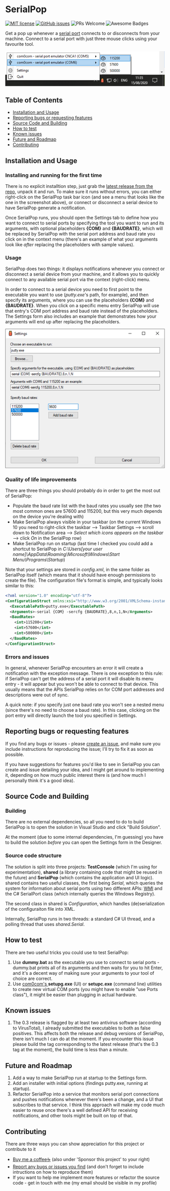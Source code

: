 # SerialPop
[![MIT license](https://img.shields.io/badge/License-MIT-blue.svg)](https://github.com/alk0ve/SerialPop/blob/master/LICENSE.md)
[![GitHub issues](https://img.shields.io/github/issues-raw/alk0ve/SerialPop)](https://github.com/alk0ve/SerialPop/issues)
![PRs Welcome](https://img.shields.io/badge/PRs-welcome-brightgreen.svg?style=flat-square)
![Awesome Badges](https://img.shields.io/badge/badges-awesome-green.svg)


Get a pop up whenever a [serial port](https://en.wikipedia.org/wiki/Serial_port) connects to or disconnects from your machine.
Connect to a serial port with just three mouse clicks using your favourite tool.

![This is what the context menu might look like](docs/images/menu.png)


## Table of Contents
* [Installation and Usage](#installation-and-usage)
* [Reporting bugs or requesting features](#reporting-bugs-or-requesting-features)
* [Source Code and Building](#source-code-and-building)
* [How to test](#how-to-test)
* [Known issues](#known-issues)
* [Future and Roadmap](#future-and-roadmap)
* [Contributing](#contributing)


## Installation and Usage
### Installing and running for the first time
There is no explicit installtion step, just grab the [latest release from the repo](https://github.com/alk0ve/SerialPop/releases), unpack it and run. To make sure it runs without errors, you can either right-click on the SerialPop task bar icon (and see a menu that looks like the one in the screenshot above), or connect or disconnect a serial device to have SerialPop generate a notification.

Once SerialPop runs, you should open the Settings tab to define how you want to connect to serial ports by specifying the tool you want to run and its arguments, with optional placeholders **{COM}** and **{BAUDRATE}**, which will be replaced by SerialPop with the serial port address and baud rate you click on in the context menu (there's an example of what your arguments look like *after* replacing the placeholders with sample values).

### Usage
SerialPop does two things: it displays notifications whenever you connect or disconnect a serial device from your machine, and it allows you to quickly connect to any available serial port via the context (right-click) menu.

In order to connect to a serial device you need to first point to the executable you want to use (*putty.exe*'s path, for example), and then specify its arguments, where you can use the placeholders **{COM}** and **{BAUDRATE}**. When you click on a specific menu entry SerialPop will use that entry's COM port address and baud rate instead of the placeholders. The Settings form also includes an example that demonstrates how your arguments will end up after replacing the placeholders.

![A sample Settings form](docs/images/settings.png)

### Quality of life improvements
There are three things you should probably do in order to get the most out of SerialPop:
* Populate the baud rate list with the baud rates you usually see (the two most common ones are 57600 and 115200, but this very much depends on the device you're dealing with)
* Make SerialPop always visible in your taskbar (on the current Windows 10 you need to right-click the taskbar --> Taskbar Settings --> scroll down to Notification area --> *Select which icons appears on the taskbar* --> click *On* in the SerialPop row)
* Make SerialPop run on startup (last time I checked you could add a shortcut to SerialPop in *C:\Users\[your user name]\AppData\Roaming\Microsoft\Windows\Start Menu\Programs\Startup*)

Note that your settings are stored in *config.xml*, in the same folder as SerialPop itself (which means that it should have enough permissions to create the file).
The configuration file's format is simple, and typically looks similar to this:
```xml
<?xml version="1.0" encoding="utf-8"?>
<ConfigurationStruct xmlns:xsi="http://www.w3.org/2001/XMLSchema-instance" xmlns:xsd="http://www.w3.org/2001/XMLSchema">
  <ExecutablePath>putty.exe</ExecutablePath>
  <Arguments>-serial {COM} -sercfg {BAUDRATE},8,n,1,N</Arguments>
  <BaudRates>
    <int>115200</int>
    <int>57600</int>
    <int>500000</int>
  </BaudRates>
</ConfigurationStruct>
```


### Errors and issues
In general, whenever SerialPop encounters an error it will create a notification with the exception message. There is one exception to this rule: if SerialPop can't get the address of a serial port it will disable its menu entry - it will appear but you won't be able to connect to that device. This usually means that the APIs SerialPop relies on for COM port addresses and descriptions were out of sync.

A quick note: if you specify just one baud rate you won't see a nested menu (since there's no need to choose a baud rate). In this case, clicking on the port entry will directly launch the tool you specified in Settings.


## Reporting bugs or requesting features
If you find any bugs or issues - please [create an issue](https://github.com/alk0ve/SerialPop/issues), and make sure you include instructions for reproducing the issue; I'll try to fix it as soon as possible.

If you have suggestions for features you'd like to see in SerialPop you can create and issue detailing your idea, and I might get around to implementing it, depending on how much public interest there is (and how much I personally think it's a good idea).


## Source Code and Building
### Building
There are no external dependencies, so all you need to do to build SerialPop is to open the solution in Visual Studio and click "Build Solution".

At the moment (due to some internal dependencies, I'm guessing) you have to build the solution *before* you can open the Settings form in the Designer.

### Source code structure
The solution is split into three projects: **TestConsole** (which I'm using for experimentation), **shared** (a library containing code that might be reused in the future) and **SerialPop** (which contains the application and UI logic). shared contains two useful classes, the first being *Serial*, which queries the system for information about serial ports using two different APIs: [WMI](https://en.wikipedia.org/wiki/Windows_Management_Instrumentation) and the C# SerialPort class (which internally queries the Windows Registry).

The second class in shared is *Configuration*, which handles (de)serialization of the configuraiton file into XML.

Internally, SerialPop runs in two threads: a standard C# UI thread, and a polling thread that uses *shared.Serial*.


## How to test
There are two useful tricks you could use to test SerialPop:
1. Use **dummy.bat** as the executable you use to connect to serial ports - dummy.bat prints all of its arguments and then waits for you to hit Enter, and it's a decent way of making sure your arguments to your tool of choice are correct.
2. Use [com0com's ](http://com0com.sourceforge.net/) **setupg.exe** (UI) or **setupc.exe** (command line) utilities to create new virtual COM ports (you might have to enable "use Ports class"), it might be easier than plugging in actual hardware.

## Known issues
1. The 0.3 release is flagged by at least two antivirus software (according to VirusTotal), I already submitted the executables to both as false positives. This affects both the release and debug versions of SerialPop, there isn't much I can do at the moment. If you encounter this issue please build the tag corresponding to the latest release (that's the 0.3 tag at the moment), the build time is less than a minute.


## Future and Roadmap
1. Add a way to make SerialPop run at startup to the Settings form.
2. Add an installer with initial options (findings putty.exe, running at startup).
3. Refactor SerialPop into a service that monitors serial port connections and pushes notifications whenever there's been a change, and a UI that subscribes to that service. I think this approach will make my code much easier to reuse once there's a well defined API for receiving notifications, and other tools might be built on top of that.


## Contributing
There are three ways you can show appreciation for this project or contribute to it
* [Buy me a coffee:coffee:](https://ko-fi.com/alk0ve) (also under 'Sponsor this project' to your right)
* [Report any bugs or issues you find](https://github.com/alk0ve/SerialPop/issues) (and don't forget to include intructions on how to reproduce them)
* If you want to help me implement more features or refactor the source code - get in touch with me (my email should be visible in my profile)


	
